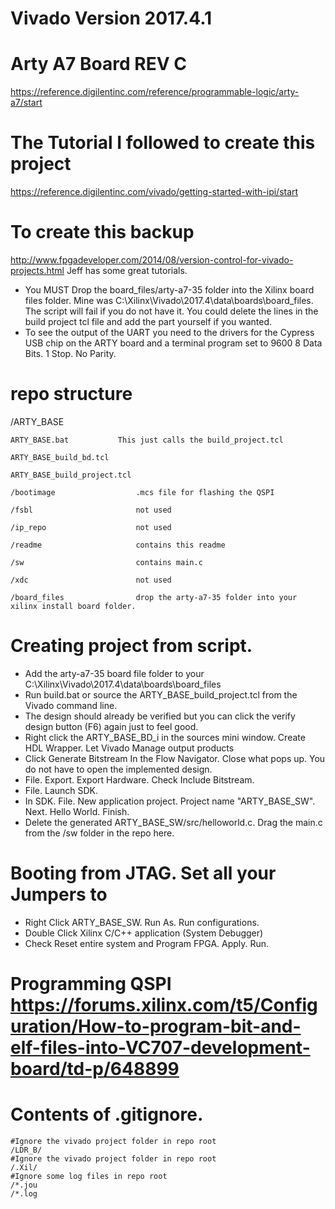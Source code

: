 # Vivado Version 2017.4.1
# Arty A7 Board REV C 								
https://reference.digilentinc.com/reference/programmable-logic/arty-a7/start
# The Tutorial I followed to create this project
https://reference.digilentinc.com/vivado/getting-started-with-ipi/start
# To create this backup 				    
http://www.fpgadeveloper.com/2014/08/version-control-for-vivado-projects.html Jeff has some great tutorials. 

- You MUST Drop the board_files/arty-a7-35 folder into the Xilinx board files folder. Mine was C:\Xilinx\Vivado\2017.4\data\boards\board_files. The script will fail if you do not have it. You could delete the lines in the build project tcl file and add the part yourself if you wanted.
- To see the output of the UART you need to the drivers for the Cypress USB chip on the ARTY board and a terminal program set to 9600 8 Data Bits. 1 Stop. No Parity.

# repo structure

/ARTY_BASE

	ARTY_BASE.bat			This just calls the build_project.tcl
	
	ARTY_BASE_build_bd.tcl
	
	ARTY_BASE_build_project.tcl
	
	/bootimage					.mcs file for flashing the QSPI
	
	/fsbl						not used 
	
	/ip_repo					not used
	
	/readme						contains this readme
	
	/sw							contains main.c		
	
	/xdc						not used
	
	/board_files				drop the arty-a7-35 folder into your xilinx install board folder.
	
# Creating project from script.
- Add the arty-a7-35 board file folder to your C:\Xilinx\Vivado\2017.4\data\boards\board_files
- Run build.bat or source the ARTY_BASE_build_project.tcl from the Vivado command line. 
- The design should already be verified but you can click the verify design button (F6) again just to feel good.
- Right click the ARTY_BASE_BD_i in the sources mini window. Create HDL Wrapper. Let Vivado Manage output products
- Click Generate Bitstream In the Flow Navigator. Close what pops up. You do not have to open the implemented design.
- File. Export. Export Hardware. Check Include Bitstream.
- File. Launch SDK. 
- In SDK. File. New application project. Project name "ARTY_BASE_SW". Next. Hello World. Finish.
- Delete the generated ARTY_BASE_SW/src/helloworld.c. Drag the main.c from the /sw folder in the repo here.

# Booting from JTAG. Set all your Jumpers to 
- Right Click ARTY_BASE_SW. Run As. Run configurations. 
- Double Click Xilinx C/C++ application (System Debugger)
- Check Reset entire system and Program FPGA. Apply. Run. 

# Programming QSPI https://forums.xilinx.com/t5/Configuration/How-to-program-bit-and-elf-files-into-VC707-development-board/td-p/648899


# Contents of .gitignore.
	#Ignore the vivado project folder in repo root
	/LDR_B/
	#Ignore the vivado project folder in repo root
	/.Xil/
	#Ignore some log files in repo root
	/*.jou
	/*.log

